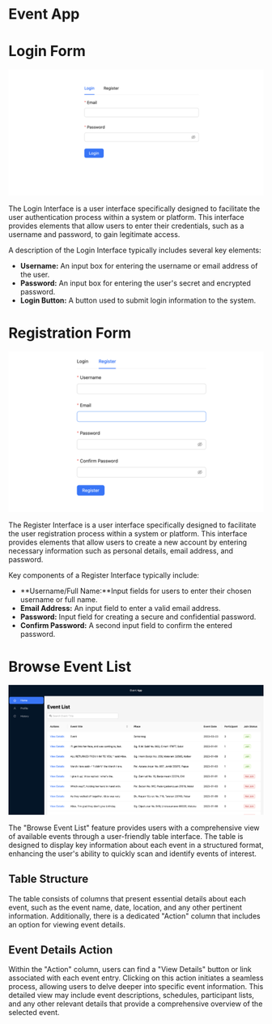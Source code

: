 # Event App

# Login Form 
![EVENT APP](public/assets/images/login.png)

The Login Interface is a user interface specifically designed to facilitate the user authentication process within a system or platform. This interface provides elements that allow users to enter their credentials, such as a username and password, to gain legitimate access.

A description of the Login Interface typically includes several key elements:

- **Username:** An input box for entering the username or email address of the user.
- **Password:** An input box for entering the user's secret and encrypted password.
- **Login Button:** A button used to submit login information to the system.

# Registration Form

![EVENT APP](public/assets/images/register.png)

The Register Interface is a user interface specifically designed to facilitate the user registration process within a system or platform. This interface provides elements that allow users to create a new account by entering necessary information such as personal details, email address, and password.

Key components of a Register Interface typically include:

- **Username/Full Name:**Input fields for users to enter their chosen username or full name.
- **Email Address:** An input field to enter a valid email address.
- **Password:** Input field for creating a secure and confidential password.
- **Confirm Password:** A second input field to confirm the entered password.


# Browse Event List
![EVENT APP](public/assets/images/eventlist.png)

The "Browse Event List" feature provides users with a comprehensive view of available events through a user-friendly table interface. The table is designed to display key information about each event in a structured format, enhancing the user's ability to quickly scan and identify events of interest.

## Table Structure

The table consists of columns that present essential details about each event, such as the event name, date, location, and any other pertinent information. Additionally, there is a dedicated "Action" column that includes an option for viewing event details.

## Event Details Action

 Within the "Action" column, users can find a "View Details" button or link associated with each event entry. Clicking on this action initiates a seamless process, allowing users to delve deeper into specific event information. This detailed view may include event descriptions, schedules, participant lists, and any other relevant details that provide a comprehensive overview of the selected event.



